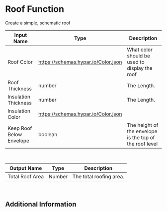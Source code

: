 

# Roof Function

Create a simple, schematic roof

|Input Name|Type|Description|
|---|---|---|
|Roof Color|https://schemas.hypar.io/Color.json|What color should be used to display the roof|
|Roof Thickness|number|The Length.|
|Insulation Thickness|number|The Length.|
|Insulation Color|https://schemas.hypar.io/Color.json||
|Keep Roof Below Envelope|boolean|The height of the envelope is the top of the roof level|


<br>

|Output Name|Type|Description|
|---|---|---|
|Total Roof Area|Number|The total roofing area.|


<br>

## Additional Information
